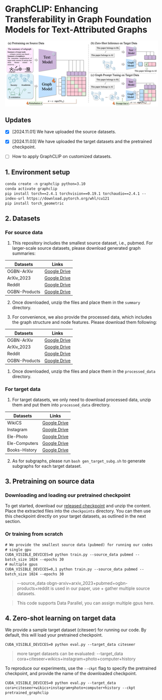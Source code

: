 # GraphCLIP: Enhancing Transferability in Graph Foundation Models for Text-Attributed Graphs
![](assets/graphclip.png)


## Updates
- [x] [2024.11.01] We have uploaded the source datasets.
- [x] [2024.11.03] We have uploaded the target datasets and the pretrained checkpoint.
- [ ] How to apply GraphCLIP on customized datasets.


## 1. Environment setup
```
conda create -n graphclip python=3.10
conda activate graphclip
pip install torch==2.4.1 torchvision==0.19.1 torchaudio==2.4.1 --index-url https://download.pytorch.org/whl/cu121
pip install torch_geometric
```

## 2. Datasets
### For source data
1. This repository includes the smallest source dataset, i.e., pubmed. For larger-scale source datasets, please download generated graph summaries:

|Datasets  | Links |  
|--|--|
|OGBN-ArXiv|[Google Drive](https://drive.google.com/file/d/1AeAnnqPui05FuBX7JvWQMJA8kr2CIFYS/view?usp=sharing)|
| ArXiv\_2023| [Google Drive](https://drive.google.com/file/d/1t1icJvRtw9OBpc88uws_wIsKFoVHtM0D/view?usp=sharing)|
| Reddit|[Google Drive](https://drive.google.com/file/d/1c7gtoy918suLlUN5a8CYUGCEbzYAeSeX/view?usp=sharing) |
|OGBN-Products|[Google Drive](https://drive.google.com/file/d/1IAmU8mAJ-rVzFu1iOkvQes1RtS8-RU-M/view?usp=sharing)|

2. Once downloaded, unzip the files and place them in the `summary` directory.

3. For convenience, we also provide the processed data, which includes the graph structure and node features. Please download them following:

|Datasets  | Links |  
|--|--|
|OGBN-ArXiv|[Google Drive](https://drive.google.com/file/d/1fAiycw9s22hhVGLO_FbVMoyIMkOkC6UL/view?usp=sharing)|
|ArXiv\_2023|[Google Drive](https://drive.google.com/file/d/1hvVaQtxy7y92KM2I-WY1ZOmwjaUfufi5/view?usp=sharing)|
|Reddit|[Google Drive](https://drive.google.com/file/d/1KWTMMByOsnDod78ueEufeN2jNdq99IGk/view?usp=sharing)|
|OGBN-Products|[Google Drive](https://drive.google.com/file/d/1vRNT9n2UMx_-nFEG4IB6kkV408TxYUSb/view?usp=sharing)|

1. Once downloaded, unzip the files and place them in the `processed_data` directory.

### For target data
1. For target datasets, we only need to download processed data, unzip them and put them into `processed_data` directory. 
   
|Datasets  | Links |  
|--|--|
|WikiCS|[Google Drive](https://drive.google.com/file/d/1vOo_Iql19Eccgr8t6H70AYIvxwu87846/view?usp=sharing)|
|Instagram|[Google Drive](https://drive.google.com/file/d/1c9ZkdHyDHKaInGnmXlLGjYIPeTY-njF7/view?usp=sharing)|
|Ele-Photo|[Google Drive](https://drive.google.com/file/d/1qFMixgszCODpo7e7syhucUjKYr75T8cx/view?usp=sharing)|
|Ele-Computers|[Google Drive](https://drive.google.com/file/d/1487we3C9AJryvAMCCH0W7YA0nXFQ1H8o/view?usp=sharing)|
|Books-History|[Google Drive](https://drive.google.com/file/d/1zAlK6BdQy0YmwPu9M5GXbImLrDQS4BON/view?usp=sharing)|

2. As for subgraphs, please run `bash gen_target_subg.sh` to generate subgraphs for each target dataset.

## 3. Pretraining on source data
### Downloading and loading our pretrained checkpoint

To get started, download our [released checkpoint](https://drive.google.com/file/d/178RikDLXPy-4eMGDhG5V6RzmlJhp-8fy/view?usp=sharing) and unzip the content. Place the extracted files into the `checkpoints` directory. You can then use this checkpoint directly on your target datasets, as outlined in the next section.

### Or training from scratch
```
# We provide the smallest source data (pubmed) for running our codes
# single gpu
CUDA_VISIBLE_DEVICES=0 python train.py --source_data pubmed --batch_size 1024 --epochs 30
# multiple gpus
CUDA_VISIBLE_DEVICES=0,1 python train.py --source_data pubmed --batch_size 1024 --epochs 30
```

> --source_data obgn-arxiv+arxiv\_2023+pubmed+ogbn-products+reddit is used in our paper, use + gather multiple source datasets.

> This code supports Data Parallel, you can assign multiple gpus here.
## 4. Zero-shot learning on target data
We provide a sample target dataset (citeseer) for running our code. By default, this will load your pretrained checkpoint.
```
CUDA_VISIBLE_DEVICES=0 python eval.py --target_data citeseer
```
> more target datasets can be evaluated: --target_data cora+citeseer+wikics+instagram+photo+computer+history

To reproduce our experiments, use the `--ckpt` flag to specify the pretrained checkpoint, and provide the name of the downloaded checkpoint.
```
CUDA_VISIBLE_DEVICES=0 python eval.py --target_data cora+citeseer+wikics+instagram+photo+computer+history --ckpt pretrained_graphclip
```


